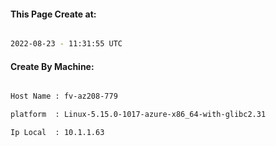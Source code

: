 
   
#### This Page Create at:

```bash

2022-08-23 - 11:31:55 UTC

```

#### Create By Machine:

```bash

Host Name : fv-az208-779

platform  : Linux-5.15.0-1017-azure-x86_64-with-glibc2.31

Ip Local  : 10.1.1.63

```


